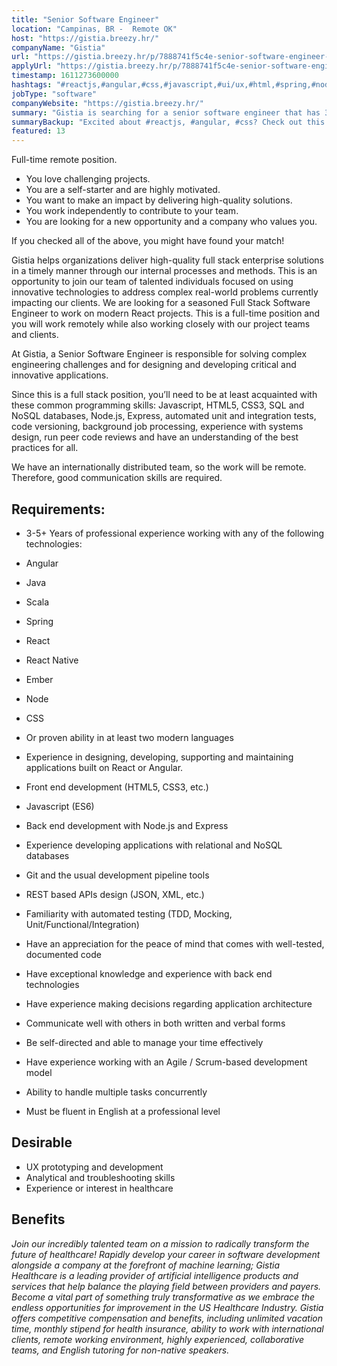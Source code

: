 ```yaml
---
title: "Senior Software Engineer"
location: "Campinas, BR -  Remote OK"
host: "https://gistia.breezy.hr/"
companyName: "Gistia"
url: "https://gistia.breezy.hr/p/7888741f5c4e-senior-software-engineer-react-or-angular"
applyUrl: "https://gistia.breezy.hr/p/7888741f5c4e-senior-software-engineer-react-or-angular/apply"
timestamp: 1611273600000
hashtags: "#reactjs,#angular,#css,#javascript,#ui/ux,#html,#spring,#nodejs,#java,#scala"
jobType: "software"
companyWebsite: "https://gistia.breezy.hr/"
summary: "Gistia is searching for a senior software engineer that has 3-5+ years of professional experience working with any of the following technologies: #angular, #java, #scala, #spring, #reactjs."
summaryBackup: "Excited about #reactjs, #angular, #css? Check out this job post!"
featured: 13
---
```


Full-time remote position.

*   You love challenging projects.
*   You are a self-starter and are highly motivated.
*   You want to make an impact by delivering high-quality solutions.
*   You work independently to contribute to your team.
*   You are looking for a new opportunity and a company who values you.

If you checked all of the above, you might have found your match!

Gistia helps organizations deliver high-quality full stack enterprise solutions in a timely manner through our internal processes and methods. This is an opportunity to join our team of talented individuals focused on using innovative technologies to address complex real-world problems currently impacting our clients. We are looking for a seasoned Full Stack Software Engineer to work on modern React projects. This is a full-time position and you will work remotely while also working closely with our project teams and clients.

At Gistia, a Senior Software Engineer is responsible for solving complex engineering challenges and for designing and developing critical and innovative applications.

Since this is a full stack position, you’ll need to be at least acquainted with these common programming skills: Javascript, HTML5, CSS3, SQL and NoSQL databases, Node.js, Express, automated unit and integration tests, code versioning, background job processing, experience with systems design, run peer code reviews and have an understanding of the best practices for all.

We have an internationally distributed team, so the work will be remote. Therefore, good communication skills are required.

## Requirements:

*   3-5+ Years of professional experience working with any of the following technologies:

*   Angular
*   Java
*   Scala
*   Spring
*   React
*   React Native
*   Ember
*   Node
*   CSS
*   Or proven ability in at least two modern languages
*   Experience in designing, developing, supporting and maintaining applications built on React or Angular.
*   Front end development (HTML5, CSS3, etc.)
*   Javascript (ES6)
*   Back end development with Node.js and Express
*   Experience developing applications with relational and NoSQL databases
*   Git and the usual development pipeline tools
*   REST based APIs design (JSON, XML, etc.)
*   Familiarity with automated testing (TDD, Mocking, Unit/Functional/Integration)
*   Have an appreciation for the peace of mind that comes with well-tested, documented code
*   Have exceptional knowledge and experience with back end technologies
*   Have experience making decisions regarding application architecture
*   Communicate well with others in both written and verbal forms
*   Be self-directed and able to manage your time effectively
*   Have experience working with an Agile / Scrum-based development model
*   Ability to handle multiple tasks concurrently
*   Must be fluent in English at a professional level

## Desirable

*   UX prototyping and development
*   Analytical and troubleshooting skills
*   Experience or interest in healthcare

## Benefits

_Join our incredibly talented team on a mission to radically transform the future of healthcare! Rapidly develop your career in software development alongside a company at the forefront of machine learning; Gistia Healthcare is a leading provider of artificial intelligence products and services that help balance the playing field between providers and payers. Become a vital part of something truly transformative as we embrace the endless opportunities for improvement in the US Healthcare Industry. Gistia offers competitive compensation and benefits, including unlimited vacation time, monthly stipend for health insurance, ability to work with international clients, remote working environment, highly experienced, collaborative teams, and English tutoring for non-native speakers._
